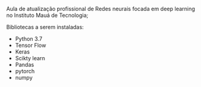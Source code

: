 ﻿Aula de atualização profissional de Redes neurais focada em deep learning no Instituto Mauá de Tecnologia;

Bibliotecas a serem instaladas:
- Python 3.7
- Tensor Flow
- Keras
- Scikty learn
- Pandas
- pytorch
- numpy
